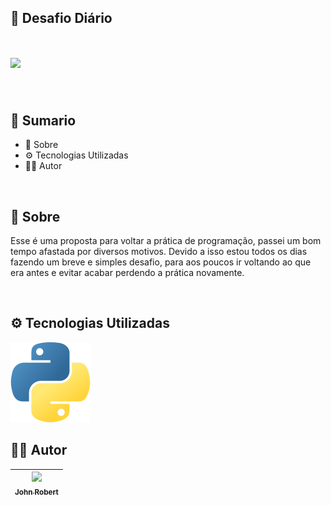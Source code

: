 ## 🏅 Desafio Diário

<h1>
    <img src="assets/img1.png" />
</h1>

<br>

## 📎 Sumario
- 📕 Sobre
- ⚙ Tecnologias Utilizadas
- 🙍‍♂️ Autor

<br>

## 📕 Sobre

Esse é uma proposta para voltar a prática de programação, passei um bom tempo afastada por diversos motivos. Devido a isso estou todos os dias fazendo um breve e simples desafio, para aos poucos ir voltando ao que era antes e evitar acabar perdendo a prática novamente.

<br>

## ⚙ Tecnologias Utilizadas

<img src="assets/py.png" alt="PYTHON" />

<br>

## 🙍‍♂️ Autor

| [<img src="https://avatars.githubusercontent.com/u/49295037?v=4" width=115><br><sub>John Robert</sub>](https://github.com/jrcmelo) |
| :---: |

<br>

